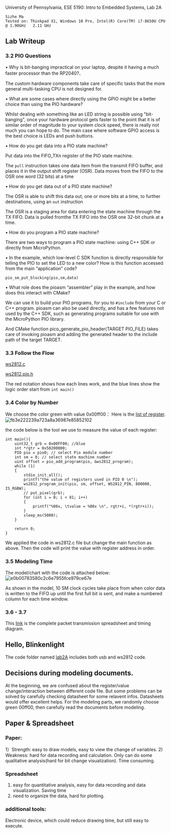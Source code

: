 University of Pennsylvania, ESE 5190: Intro to Embedded Systems, Lab 2A

    Sizhe Ma
    Tested on: Thinkpad X1, Windows 10 Pro, Intel(R) Core(TM) i7-8650U CPU @ 1.90GHz   2.11 GHz

## Lab Writeup

### 3.2 PIO Questions
• Why is bit-banging impractical on your laptop, despite it having a much faster processor than the RP2040?、

The custom hardware components take care of specific tasks that the more general multi-tasking CPU is not designed for.

• What are some cases where directly using the GPIO might be a better choice than using the PIO hardware?  

Whilst dealing with something like an LED string is possible using "bit-banging", once your hardware protocol gets faster
to the point that it is of similar order of magnitude to your system clock speed, there is really not much you can hope to
do. The main case where software GPIO access is the best choice is LEDs and push buttons.

• How do you get data into a PIO state machine? 

Put data into the FIFO_TXn register of the PIO state machine.

The ```pull``` instruction takes one data item from the transmit FIFO buffer, and places it in the output shift register (OSR). Data moves from the FIFO to the OSR one word (32 bits) at a time

• How do you get data out of a PIO state machine? 

The OSR is able to shift this data out, one or more bits at a time, to further destinations, using an ```out``` instruction

The OSR is a staging area for data entering the state machine through the TX FIFO. Data is pulled fromthe TX FIFO into the OSR one 32-bit chunk at a time.

• How do you program a PIO state machine? 

There are two ways to program a PIO state machine: using C++ SDK or directly from MicroPython.

• In the example, which low-level C SDK function is directly responsible for telling the PIO to set the LED to a new color? How is this function accessed from the main “application” code? 

```
pio_sm_put_blocking(pio,sm,data)
```

• What role does the pioasm “assembler” play in the example, and how does this interact with CMake? 

We can use it to build your PIO programs, for you to ```#include``` from your C or C++ program. pioasm can also be used directly, and has a few features not used by the C++ SDK, such as generating programs suitable for use with the MicroPython PIO library.

And CMake function pico_generate_pio_header(TARGET PIO_FILE) takes care of invoking pioasm and adding the generated header to the include path of the target TARGET.

### 3.3 Follow the Flow

[ws2812.c](https://github.com/MaxMa6150/ese5190-2022-lab2-into-the-void-star/blob/main/3.3_ws2812_c.pdf)

[ws2812.pio.h](https://github.com/MaxMa6150/ese5190-2022-lab2-into-the-void-star/blob/main/3.3_ws2812_h-1.pdf)

The red notation shows how each lines work, and the blue lines show the logic order start from ```int main()```

### 3.4 Color by Number
We choose the color green with value 0x00ff00：
Here is the [list of register](https://github.com/MaxMa6150/ese5190-2022-lab2-into-the-void-star/blob/main/RegisterList_3.4.xlsx).
![fb3e222239a723a8a36987e85852102](https://user-images.githubusercontent.com/114200453/196376939-99f629ac-f8f1-49f3-88db-3354cfd0c025.jpg)

the code below is the tool we use to measure the value of each register:

```
int main(){
    uint32_t grb = 0x00FF00; //blue
    int *rgtr = 0x50200000;
    PIO pio = pio0; // select Pio module number
    int sm = 0; // select state machine number
    uint offset = pio_add_program(pio, &ws2812_program);
    while (1)
    {
        stdio_init_all();
        printf("the value of registers used in PIO 0 \n");
        ws2812_program_init(pio, sm, offset, WS2812_PIN, 800000, IS_RGBW);
        // put_pixel(grb);
        for (int i = 0; i < 81; i++)
        {
            printf("%08x, \tvalue = %08x \n", rgtr+i, *(rgtr+i));
        }
        sleep_ms(5000);
    }
    
    return 0;
}
```

We applied the code in ws2812.c file but change the main function as above. Then the code will print the value with register address in order.

### 3.5 Modeling Time
The model/chart with the code is attached below:
![e0b00783580c2c6e7955fce979ce67e](https://user-images.githubusercontent.com/114200453/196373103-88f8a259-ec6f-437a-9601-0142a0195496.jpg)

As shown in the model, 10 SM clock cycles take place from when color data is written to the FIFO up until the first full bit is sent, and make a numbered column for each time window.

### 3.6 - 3.7
This [link](https://github.com/MaxMa6150/ese5190-2022-lab2-into-the-void-star/blob/main/3.6-3.7%20data%20and%20model.xlsx) is the complete packet transmission spreadsheet and timing diagram.

## Hello, Blinkenlight
The code folder named [lab2A](https://github.com/MaxMa6150/ese5190-2022-lab2-into-the-void-star/tree/main/Lab2A) includes both usb and ws2812 code.

## Decisions during modeling documents.
At the beginning, we are confused about the register/value change/interaction between different code file. But some problems can be solved by carefully checking datasheet for some relavent infos. Datasheets would offer excellent helps. For the modeling parts, we randomly choose green  00ff00, then carefully read the documents before modeling.

## Paper & Spreadsheet

### Paper:
1）Strength: easy to draw models, easy to view the change of variables.
2) Weakness: hard for data recording and calculation. Only can do some qualitative analysis(hard for bit change visualization). Time consuming.

### Spreadsheet
1) easy for quantitative analysis, easy for data recording and data visualization. Saving time
2) need to organize the data, hard for plotting.

### additional tools:
Electronic device, which could reduce drawing time, but still easy to execute.






